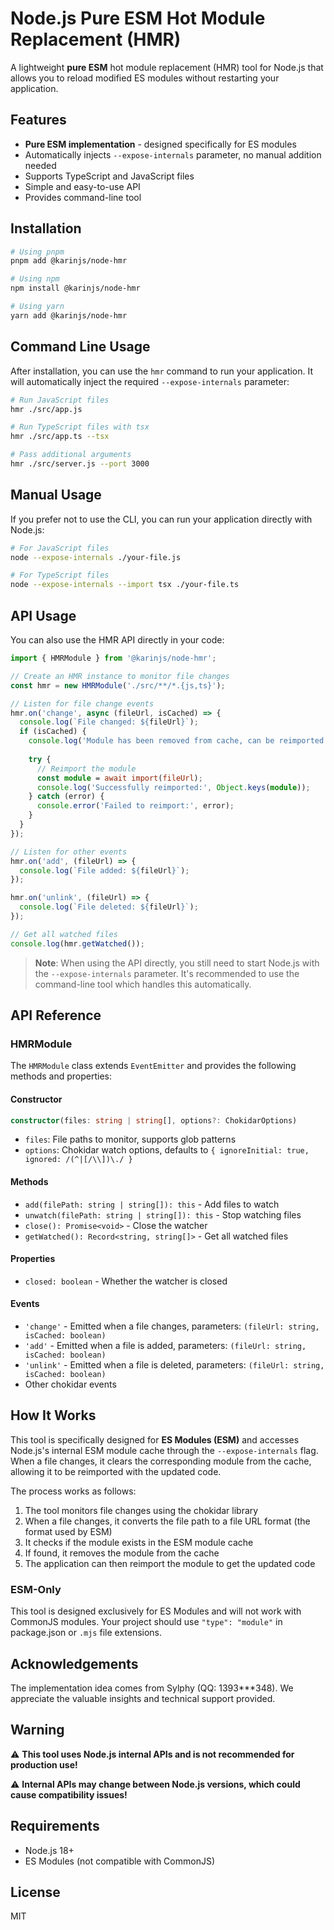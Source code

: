 # Node.js Pure ESM Hot Module Replacement (HMR)

A lightweight **pure ESM** hot module replacement (HMR) tool for Node.js that allows you to reload modified ES modules without restarting your application.

## Features

- **Pure ESM implementation** - designed specifically for ES modules
- Automatically injects `--expose-internals` parameter, no manual addition needed
- Supports TypeScript and JavaScript files
- Simple and easy-to-use API
- Provides command-line tool

## Installation

```bash
# Using pnpm
pnpm add @karinjs/node-hmr

# Using npm
npm install @karinjs/node-hmr

# Using yarn
yarn add @karinjs/node-hmr
```

## Command Line Usage

After installation, you can use the `hmr` command to run your application. It will automatically inject the required `--expose-internals` parameter:

```bash
# Run JavaScript files
hmr ./src/app.js

# Run TypeScript files with tsx
hmr ./src/app.ts --tsx

# Pass additional arguments
hmr ./src/server.js --port 3000
```

## Manual Usage

If you prefer not to use the CLI, you can run your application directly with Node.js:

```bash
# For JavaScript files
node --expose-internals ./your-file.js

# For TypeScript files
node --expose-internals --import tsx ./your-file.ts
```

## API Usage

You can also use the HMR API directly in your code:

```typescript
import { HMRModule } from '@karinjs/node-hmr';

// Create an HMR instance to monitor file changes
const hmr = new HMRModule('./src/**/*.{js,ts}');

// Listen for file change events
hmr.on('change', async (fileUrl, isCached) => {
  console.log(`File changed: ${fileUrl}`);
  if (isCached) {
    console.log('Module has been removed from cache, can be reimported');
    
    try {
      // Reimport the module
      const module = await import(fileUrl);
      console.log('Successfully reimported:', Object.keys(module));
    } catch (error) {
      console.error('Failed to reimport:', error);
    }
  }
});

// Listen for other events
hmr.on('add', (fileUrl) => {
  console.log(`File added: ${fileUrl}`);
});

hmr.on('unlink', (fileUrl) => {
  console.log(`File deleted: ${fileUrl}`);
});

// Get all watched files
console.log(hmr.getWatched());
```

> **Note**: When using the API directly, you still need to start Node.js with the `--expose-internals` parameter. It's recommended to use the command-line tool which handles this automatically.

## API Reference

### HMRModule

The `HMRModule` class extends `EventEmitter` and provides the following methods and properties:

#### Constructor

```typescript
constructor(files: string | string[], options?: ChokidarOptions)
```

- `files`: File paths to monitor, supports glob patterns
- `options`: Chokidar watch options, defaults to `{ ignoreInitial: true, ignored: /(^|[/\\])\./ }`

#### Methods

- `add(filePath: string | string[]): this` - Add files to watch
- `unwatch(filePath: string | string[]): this` - Stop watching files
- `close(): Promise<void>` - Close the watcher
- `getWatched(): Record<string, string[]>` - Get all watched files

#### Properties

- `closed: boolean` - Whether the watcher is closed

#### Events

- `'change'` - Emitted when a file changes, parameters: `(fileUrl: string, isCached: boolean)`
- `'add'` - Emitted when a file is added, parameters: `(fileUrl: string, isCached: boolean)`
- `'unlink'` - Emitted when a file is deleted, parameters: `(fileUrl: string, isCached: boolean)`
- Other chokidar events

## How It Works

This tool is specifically designed for **ES Modules (ESM)** and accesses Node.js's internal ESM module cache through the `--expose-internals` flag. When a file changes, it clears the corresponding module from the cache, allowing it to be reimported with the updated code.

The process works as follows:

1. The tool monitors file changes using the chokidar library
2. When a file changes, it converts the file path to a file URL format (the format used by ESM)
3. It checks if the module exists in the ESM module cache
4. If found, it removes the module from the cache
5. The application can then reimport the module to get the updated code

### ESM-Only

This tool is designed exclusively for ES Modules and will not work with CommonJS modules. Your project should use `"type": "module"` in package.json or `.mjs` file extensions.

## Acknowledgements

The implementation idea comes from Sylphy (QQ: 1393***348). We appreciate the valuable insights and technical support provided.

## Warning

⚠️ **This tool uses Node.js internal APIs and is not recommended for production use!**

⚠️ **Internal APIs may change between Node.js versions, which could cause compatibility issues!**

## Requirements

- Node.js 18+
- ES Modules (not compatible with CommonJS)

## License

MIT 